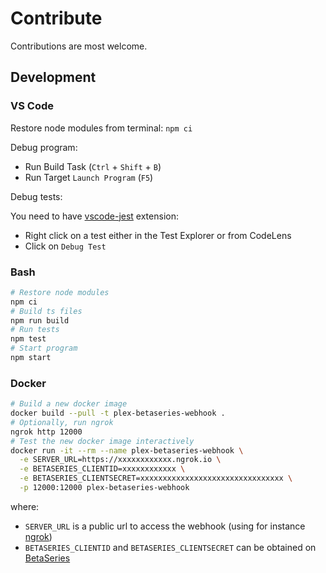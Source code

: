 # Contribute

Contributions are most welcome.

## Development

### VS Code

Restore node modules from terminal: `npm ci`

Debug program:

- Run Build Task (`Ctrl` + `Shift` + `B`)
- Run Target `Launch Program` (`F5`)

Debug tests:

You need to have [vscode-jest](https://github.com/jest-community/vscode-jest) extension:

- Right click on a test either in the Test Explorer or from CodeLens
- Click on `Debug Test`

### Bash

```bash
# Restore node modules
npm ci
# Build ts files
npm run build
# Run tests
npm test
# Start program
npm start
```

### Docker

```bash
# Build a new docker image
docker build --pull -t plex-betaseries-webhook .
# Optionally, run ngrok
ngrok http 12000
# Test the new docker image interactively
docker run -it --rm --name plex-betaseries-webhook \
  -e SERVER_URL=https://xxxxxxxxxxxx.ngrok.io \
  -e BETASERIES_CLIENTID=xxxxxxxxxxxx \
  -e BETASERIES_CLIENTSECRET=xxxxxxxxxxxxxxxxxxxxxxxxxxxxxxxx \
  -p 12000:12000 plex-betaseries-webhook
```

where:

- `SERVER_URL` is a public url to access the webhook (using for instance [ngrok](https://ngrok.com/))
- `BETASERIES_CLIENTID` and `BETASERIES_CLIENTSECRET` can be obtained on [BetaSeries](https://www.betaseries.com/api/)
